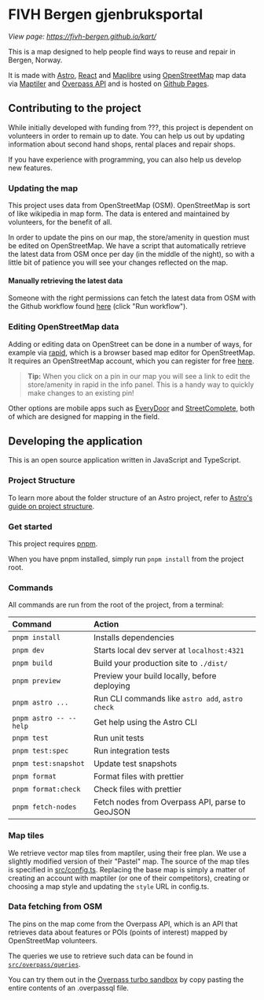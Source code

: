 # FIVH Bergen gjenbruksportal

_View page: <https://fivh-bergen.github.io/kart/>_

This is a map designed to help people find ways to reuse and repair in Bergen, Norway.

It is made with [Astro](https://astro.build/), [React](https://react.dev/) and [Maplibre](https://maplibre.org/maplibre-gl-js/docs/) using [OpenStreetMap](https://www.openstreetmap.org/) map data via [Maptiler](https://www.maptiler.com/) and [Overpass API](https://wiki.openstreetmap.org/wiki/Overpass_API) and is hosted on [Github Pages](https://pages.github.com/).

## Contributing to the project

While initially developed with funding from ???, this project is dependent on volunteers in order to remain up to date. You can help us out by updating information about second hand shops, rental places and repair shops.

If you have experience with programming, you can also help us develop new features.

### Updating the map

This project uses data from OpenStreetMap (OSM). OpenStreetMap is sort of like wikipedia in map form. The data is entered and maintained by volunteers, for the benefit of all.

In order to update the pins on our map, the store/amenity in question must be edited on OpenStreetMap. We have a script that automatically retrieve the latest data from OSM once per day (in the middle of the night), so with a little bit of patience you will see your changes reflected on the map.


#### Manually retrieving the latest data

Someone with the right permissions can fetch the latest data from OSM with the Github workflow found [here](https://github.com/fivh-bergen/kart/actions/workflows/fetch-features.yml) (click "Run workflow").

### Editing OpenStreetMap data

Adding or editing data on OpenStreet can be done in a number of ways, for example via [rapid](https://rapideditor.org/), which is a browser based map editor for OpenStreetMap. It requires an OpenStreetMap account, which you can register for free [here](https://www.openstreetmap.org/user/new). 

> **Tip:** When you click on a pin in our map you will see a link to edit the store/amenity in rapid in the info panel. This is a handy way to quickly make changes to an existing pin!

Other options are mobile apps such as [EveryDoor](https://every-door.app/) and [StreetComplete](https://streetcomplete.app/), both of which are designed for mapping in the field. 

## Developing the application

This is an open source application written in JavaScript and TypeScript.

### Project Structure

To learn more about the folder structure of an Astro project, refer to [Astro's guide on project structure](https://docs.astro.build/en/basics/project-structure/).

### Get started

This project requires [pnpm](https://pnpm.io/installation).

When you have pnpm installed, simply run `pnpm install` from the project root.

### Commands

All commands are run from the root of the project, from a terminal:

| Command                | Action                                           |
| :--------------------- | :----------------------------------------------- |
| `pnpm install`         | Installs dependencies                            |
| `pnpm dev`             | Starts local dev server at `localhost:4321`      |
| `pnpm build`           | Build your production site to `./dist/`          |
| `pnpm preview`         | Preview your build locally, before deploying     |
| `pnpm astro ...`       | Run CLI commands like `astro add`, `astro check` |
| `pnpm astro -- --help` | Get help using the Astro CLI                     |
| `pnpm test`            | Run unit tests                                   |
| `pnpm test:spec`       | Run integration tests                            |
| `pnpm test:snapshot`   | Update test snapshots                            |
| `pnpm format`          | Format files with prettier                       |
| `pnpm format:check`    | Check files with prettier                        |
| `pnpm fetch-nodes`     | Fetch nodes from Overpass API, parse to GeoJSON  |

### Map tiles

We retrieve vector map tiles from maptiler, using their free plan. We use a slightly modified version of their "Pastel" map. The source of the map tiles is specified in [src/config.ts](src/config.ts). Replacing the base map is simply a matter of creating an account with maptiler (or one of their competitors), creating or choosing a map style and updating the `style` URL in config.ts.

### Data fetching from OSM

The pins on the map come from the Overpass API, which is an API that retrieves data about features or POIs (points of interest) mapped by OpenStreetMap volunteers.

The queries we use to retrieve such data can be found in [`src/overpass/queries`](src/overpass/queries).

You can try them out in the [Overpass turbo sandbox](https://overpass-turbo.eu/) by copy pasting the entire contents of an .overpassql file.